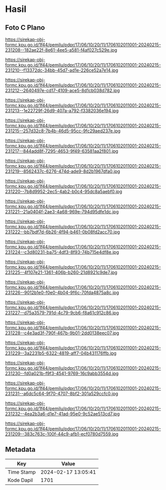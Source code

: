 # Hasil

## Foto C Plano

https://sirekap-obj-formc.kpu.go.id/1f44/pemilu/pdpr/17/06/10/20/11/1706102011001-20240215-231208--182ae22f-8e61-4ee5-a581-f4af027c529e.jpg

https://sirekap-obj-formc.kpu.go.id/1f44/pemilu/pdpr/17/06/10/20/11/1706102011001-20240215-231210--f13372dc-34bb-45d7-ad1e-226ce52a7e14.jpg

https://sirekap-obj-formc.kpu.go.id/1f44/pemilu/pdpr/17/06/10/20/11/1706102011001-20240215-231212--2640497e-cd17-4109-ace5-8d1cb038d782.jpg

https://sirekap-obj-formc.kpu.go.id/1f44/pemilu/pdpr/17/06/10/20/11/1706102011001-20240215-231213--1e22729f-26d9-407a-a792-f3382036e194.jpg

https://sirekap-obj-formc.kpu.go.id/1f44/pemilu/pdpr/17/06/10/20/11/1706102011001-20240215-231215--257d32c8-7b4b-46d5-95cc-9fc29aed237e.jpg

https://sirekap-obj-formc.kpu.go.id/1f44/pemilu/pdpr/17/06/10/20/11/1706102011001-20240215-231217--844add8f-7295-4653-9f49-63581aa2f801.jpg

https://sirekap-obj-formc.kpu.go.id/1f44/pemilu/pdpr/17/06/10/20/11/1706102011001-20240215-231219--8562437c-6276-474d-ade9-8d2b1967dfa0.jpg

https://sirekap-obj-formc.kpu.go.id/1f44/pemilu/pdpr/17/06/10/20/11/1706102011001-20240215-231220--7b8d9952-2ec5-4ab2-b0c4-95dc8a5aebf0.jpg

https://sirekap-obj-formc.kpu.go.id/1f44/pemilu/pdpr/17/06/10/20/11/1706102011001-20240215-231221--21a0404f-2ae3-4a68-969e-794d95dfe1dc.jpg

https://sirekap-obj-formc.kpu.go.id/1f44/pemilu/pdpr/17/06/10/20/11/1706102011001-20240215-231222--bb7bdf7d-6b26-4f94-b461-0b08fd2acc70.jpg

https://sirekap-obj-formc.kpu.go.id/1f44/pemilu/pdpr/17/06/10/20/11/1706102011001-20240215-231224--c3d80231-ba75-4df3-8f93-74b715e4df8e.jpg

https://sirekap-obj-formc.kpu.go.id/1f44/pemilu/pdpr/17/06/10/20/11/1706102011001-20240215-231225--4f107e21-1361-406b-b260-21d8921c9de7.jpg

https://sirekap-obj-formc.kpu.go.id/1f44/pemilu/pdpr/17/06/10/20/11/1706102011001-20240215-231226--9012b1e0-f0e0-4b04-9f6c-70fda4875a8c.jpg

https://sirekap-obj-formc.kpu.go.id/1f44/pemilu/pdpr/17/06/10/20/11/1706102011001-20240215-231227--d75a3579-791d-4c79-9cb6-f8a61c912c86.jpg

https://sirekap-obj-formc.kpu.go.id/1f44/pemilu/pdpr/17/06/10/20/11/1706102011001-20240215-231228--c4e3ad3f-790f-467b-9b01-2dd0138eec07.jpg

https://sirekap-obj-formc.kpu.go.id/1f44/pemilu/pdpr/17/06/10/20/11/1706102011001-20240215-231229--3a2231b5-6322-4819-aff7-04b431176ffb.jpg

https://sirekap-obj-formc.kpu.go.id/1f44/pemilu/pdpr/17/06/10/20/11/1706102011001-20240215-231230--fd0a021b-f9f3-4541-9769-16c9abb3554d.jpg

https://sirekap-obj-formc.kpu.go.id/1f44/pemilu/pdpr/17/06/10/20/11/1706102011001-20240215-231231--a6dc5c64-9f70-4707-8bf2-301a529ccfc0.jpg

https://sirekap-obj-formc.kpu.go.id/1f44/pemilu/pdpr/17/06/10/20/11/1706102011001-20240215-231232--4ea2b3a6-d1e7-41ad-95e0-9c52ae513cd7.jpg

https://sirekap-obj-formc.kpu.go.id/1f44/pemilu/pdpr/17/06/10/20/11/1706102011001-20240215-231209--383c763c-100f-44c9-afb1-ecf0780d7559.jpg


## Metadata

| Key        | Value               |
| ---------- | ------------------- |
| Time Stamp | 2024-02-17 13:05:41 |
| Kode Dapil | 1701                |



